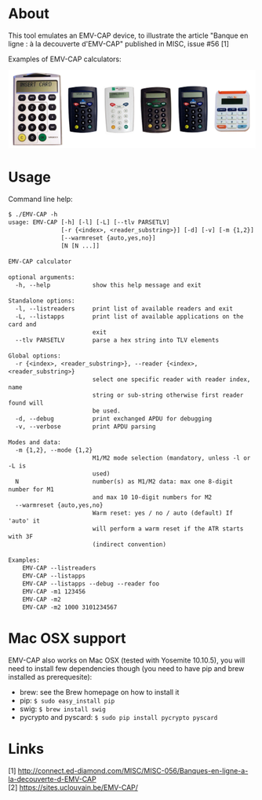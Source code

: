 About
=====

This tool emulates an EMV-CAP device, to illustrate the article "Banque en ligne : à la decouverte d'EMV-CAP" published in MISC, issue #56 [1]

Examples of EMV-CAP calculators:

![EMV-CAP calculators](emvcap-calculators.jpg)

Usage
=====
Command line help:

```
$ ./EMV-CAP -h
usage: EMV-CAP [-h] [-l] [-L] [--tlv PARSETLV]
               [-r {<index>, <reader_substring>}] [-d] [-v] [-m {1,2}]
               [--warmreset {auto,yes,no}]
               [N [N ...]]

EMV-CAP calculator

optional arguments:
  -h, --help            show this help message and exit

Standalone options:
  -l, --listreaders     print list of available readers and exit
  -L, --listapps        print list of available applications on the card and
                        exit
  --tlv PARSETLV        parse a hex string into TLV elements

Global options:
  -r {<index>, <reader_substring>}, --reader {<index>, <reader_substring>}
                        select one specific reader with reader index, name
                        string or sub-string otherwise first reader found will
                        be used.
  -d, --debug           print exchanged APDU for debugging
  -v, --verbose         print APDU parsing

Modes and data:
  -m {1,2}, --mode {1,2}
                        M1/M2 mode selection (mandatory, unless -l or -L is
                        used)
  N                     number(s) as M1/M2 data: max one 8-digit number for M1
                        and max 10 10-digit numbers for M2
  --warmreset {auto,yes,no}
                        Warm reset: yes / no / auto (default) If 'auto' it
                        will perform a warm reset if the ATR starts with 3F
                        (indirect convention)

Examples:
    EMV-CAP --listreaders
    EMV-CAP --listapps
    EMV-CAP --listapps --debug --reader foo
    EMV-CAP -m1 123456
    EMV-CAP -m2
    EMV-CAP -m2 1000 3101234567
```

Mac OSX support
===============

EMV-CAP also works on Mac OSX (tested with Yosemite 10.10.5), you will need to install few dependencies though (you need to have pip and brew installed as prerequesite):

* brew: see the Brew homepage on how to install it
* pip: ```$ sudo easy_install pip```
* swig: ```$ brew install swig```
* pycrypto and pyscard: ```$ sudo pip install pycrypto pyscard ```

Links
=====

[1] http://connect.ed-diamond.com/MISC/MISC-056/Banques-en-ligne-a-la-decouverte-d-EMV-CAP  
[2] https://sites.uclouvain.be/EMV-CAP/
